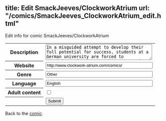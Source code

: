 title: Edit SmackJeeves/ClockworkAtrium
url: "/comics/SmackJeeves_ClockworkAtrium_edit.html"
---
Edit info for comic SmackJeeves/ClockworkAtrium

<form name="comic" action="http://gaepostmail.appspot.com/comic/" method="post">
<table class="comicinfo">
<tr>
<th>Description</th><td><textarea name="description" cols="40" rows="3">In a misguided attempt to develop their full potential for success, students at a German university are forced to participate in a campus chess &quot;game&quot; in which they are the pieces and the captures could consist of murder. Updates Sundays.</textarea></td>
</tr>
<tr>
<th>Website</th><td><input type="text" name="url" value="http://www.clockwork-atrium.com/comics/" size="40"/></td>
</tr>
<tr>
<th>Genre</th><td><input type="text" name="genre" value="Other" size="40"/></td>
</tr>
<tr>
<th>Language</th><td><input type="text" name="language" value="English" size="40"/></td>
</tr>
<tr>
<th>Adult content</th><td><input type="checkbox" name="adult" value="adult" /></td>
</tr>
<tr>
<th></th><td>
<input type="hidden" name="comic" value="SmackJeeves_ClockworkAtrium" />
<input type="submit" name="submit" value="Submit" />
</td>
</tr>
</table>
</form>

Back to the [comic](SmackJeeves_ClockworkAtrium.html).
